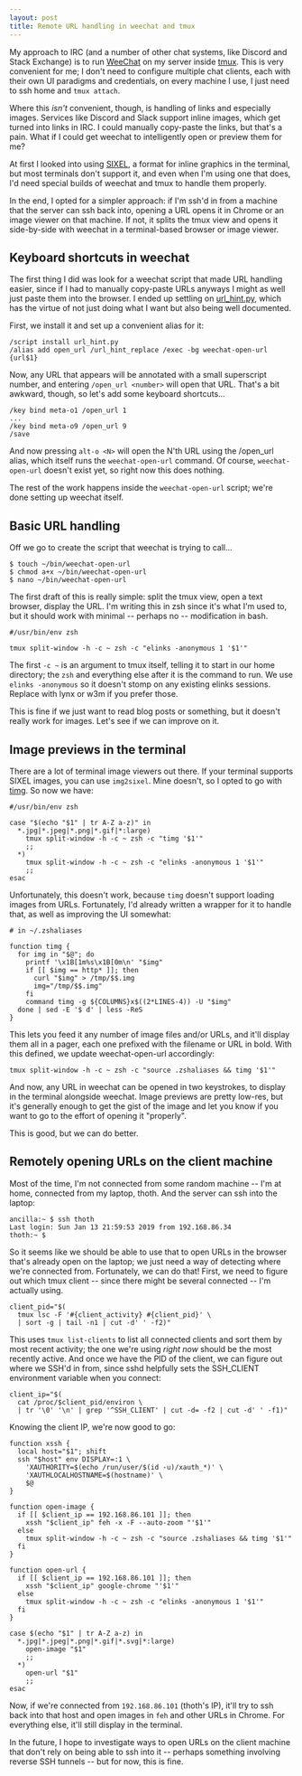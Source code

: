 ```yaml
---
layout: post
title: Remote URL handling in weechat and tmux
---
```


My approach to IRC (and a number of other chat systems, like Discord and Stack Exchange) is to run [WeeChat](https://weechat.org/) on my server inside [tmux](https://github.com/tmux/tmux). This is very convenient for me; I don't need to configure multiple chat clients, each with their own UI paradigms and credentials, on every machine I use, I just need to ssh home and `tmux attach`.

Where this _isn't_ convenient, though, is handling of links and especially images. Services like Discord and Slack support inline images, which get turned into links in IRC. I could manually copy-paste the links, but that's a pain. What if I could get weechat to intelligently open or preview them for me?

At first I looked into using [SIXEL](https://github.com/saitoha/libsixel), a format for inline graphics in the terminal, but most terminals don't support it, and even when I'm using one that does, I'd need special builds of weechat and tmux to handle them properly.

In the end, I opted for a simpler approach: if I'm ssh'd in from a machine that the server can ssh back into, opening a URL opens it in Chrome or an image viewer on that machine. If not, it splits the tmux view and opens it side-by-side with weechat in a terminal-based browser or image viewer.

## Keyboard shortcuts in weechat

The first thing I did was look for a weechat script that made URL handling easier, since if I had to manually copy-paste URLs anyways I might as well just paste them into the browser. I ended up settling on [url_hint.py](https://weechat.org/scripts/source/url_hint.py.html/), which has the virtue of not just doing what I want but also being well documented.

First, we install it and set up a convenient alias for it:

    /script install url_hint.py
    /alias add open_url /url_hint_replace /exec -bg weechat-open-url {url$1}

Now, any URL that appears will be annotated with a small superscript number, and entering `/open_url <number>` will open that URL. That's a bit awkward, though, so let's add some keyboard shortcuts...

    /key bind meta-o1 /open_url 1
    ...
    /key bind meta-o9 /open_url 9
    /save

And now pressing `alt-o <N>` will open the N'th URL using the /open_url alias, which itself runs the `weechat-open-url` command. Of course, `weechat-open-url` doesn't exist yet, so right now this does nothing.

The rest of the work happens inside the `weechat-open-url` script; we're done setting up weechat itself.

## Basic URL handling

Off we go to create the script that weechat is trying to call...

    $ touch ~/bin/weechat-open-url
    $ chmod a+x ~/bin/weechat-open-url
    $ nano ~/bin/weechat-open-url

The first draft of this is really simple: split the tmux view, open a text browser, display the URL. I'm writing this in zsh since it's what I'm used to, but it should work with minimal -- perhaps no -- modification in bash.

    #/usr/bin/env zsh

    tmux split-window -h -c ~ zsh -c "elinks -anonymous 1 '$1'"

The first `-c ~` is an argument to tmux itself, telling it to start in our home directory; the `zsh` and everything else after it is the command to run. We use `elinks -anonymous` so it doesn't stomp on any existing elinks sessions. Replace with lynx or w3m if you prefer those.

This is fine if we just want to read blog posts or something, but it doesn't really work for images. Let's see if we can improve on it.

## Image previews in the terminal

There are a lot of terminal image viewers out there. If your terminal supports SIXEL images, you can use `img2sixel`. Mine doesn't, so I opted to go with [timg](https://github.com/hzeller/timg). So now we have:

    #/usr/bin/env zsh

    case "$(echo "$1" | tr A-Z a-z)" in
      *.jpg|*.jpeg|*.png|*.gif|*:large)
        tmux split-window -h -c ~ zsh -c "timg '$1'"
        ;;
      *)
        tmux split-window -h -c ~ zsh -c "elinks -anonymous 1 '$1'"
        ;;
    esac

Unfortunately, this doesn't work, because `timg` doesn't support loading images from URLs. Fortunately, I'd already written a wrapper for it to handle that, as well as improving the UI somewhat:

    # in ~/.zshaliases

    function timg {
      for img in "$@"; do
        printf '\x1B[1m%s\x1B[0m\n' "$img"
        if [[ $img == http* ]]; then
          curl "$img" > /tmp/$$.img
          img="/tmp/$$.img"
        fi
        command timg -g ${COLUMNS}x$((2*LINES-4)) -U "$img"
      done | sed -E '$ d' | less -ReS
    }

This lets you feed it any number of image files and/or URLs, and it'll display them all in a pager, each one prefixed with the filename or URL in bold. With this defined, we update weechat-open-url accordingly:

    tmux split-window -h -c ~ zsh -c "source .zshaliases && timg '$1'"

And now, any URL in weechat can be opened in two keystrokes, to display in the terminal alongside weechat. Image previews are pretty low-res, but it's generally enough to get the gist of the image and let you know if you want to go to the effort of opening it "properly".

This is good, but we can do better.

## Remotely opening URLs on the client machine

Most of the time, I'm not connected from some random machine -- I'm at home, connected from my laptop, thoth. And the server can ssh into the laptop:

    ancilla:~ $ ssh thoth
    Last login: Sun Jan 13 21:59:53 2019 from 192.168.86.34
    thoth:~ $

So it seems like we should be able to use that to open URLs in the browser that's already open on the laptop; we just need a way of detecting where we're connected from. Fortunately, we can do that! First, we need to figure out which tmux client -- since there might be several connected -- I'm actually using.

    client_pid="$(
      tmux lsc -F '#{client_activity} #{client_pid}' \
      | sort -g | tail -n1 | cut -d' ' -f2)"

This uses `tmux list-clients` to list all connected clients and sort them by most recent activity; the one we're using _right now_ should be the most recently active. And once we have the PID of the client, we can figure out where we SSH'd in from, since sshd helpfully sets the SSH_CLIENT environment variable when you connect:

    client_ip="$(
      cat /proc/$client_pid/environ \
      | tr '\0' '\n' | grep '^SSH_CLIENT' | cut -d= -f2 | cut -d' ' -f1)"

Knowing the client IP, we're now good to go:

    function xssh {
      local host="$1"; shift
      ssh "$host" env DISPLAY=:1 \
        'XAUTHORITY=$(echo /run/user/$(id -u)/xauth_*)' \
        'XAUTHLOCALHOSTNAME=$(hostname)' \
        $@
    }

    function open-image {
      if [[ $client_ip == 192.168.86.101 ]]; then
        xssh "$client_ip" feh -x -F --auto-zoom "'$1'"
      else
        tmux split-window -h -c ~ zsh -c "source .zshaliases && timg '$1'"
      fi
    }

    function open-url {
      if [[ $client_ip == 192.168.86.101 ]]; then
        xssh "$client_ip" google-chrome "'$1'"
      else
        tmux split-window -h -c ~ zsh -c "elinks -anonymous 1 '$1'"
      fi
    }

    case $(echo "$1" | tr A-Z a-z) in
      *.jpg|*.jpeg|*.png|*.gif|*.svg|*:large)
        open-image "$1"
        ;;
      *)
        open-url "$1"
        ;;
    esac

Now, if we're connected from `192.168.86.101` (thoth's IP), it'll try to ssh back into that host and open images in `feh` and other URLs in Chrome. For everything else, it'll still display in the terminal.

In the future, I hope to investigate ways to open URLs on the client machine that don't rely on being able to ssh into it -- perhaps something involving reverse SSH tunnels -- but for now, this is fine.
